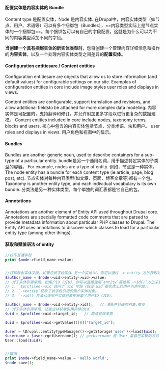#### 配置实体是内容实体的 Bundle
Content type 是配置实体，Node 是内容实体.
在Drupal中，内容实体类型（如节点、用户、术语等）可以有多个捆绑包（Bundles），==内容类型实际上是节点实体的一个捆绑包==。每个捆绑包可以有自己的字段配置，这就是为什么可以为不同的内容类型添加不同的字段。

**当创建一个具有捆绑实体的新实体类型时**，您将创建一个管理内容详细信息和操作的**内容实体**，以及一个处理内容实体类型之间差异的**配置实体**。


#### Configuration entitiesare  /  Content entities
Configuration entitiesare are objects that allow us to store information (and default values) for configurable settings on our site. 
Examples of configuration entities in core include image styles user roles and displays in views.


Content entities are configurable, support translation and revisions, and allow additional fieldsto be attached for more complex data modeling. 
内容实体是可配置的，支持翻译和修订，并允许附加更多字段以进行更复杂的数据建模。
Content entities included in core include nodes, taxonomy terms, blocks and users. 
核心中包含的内容实体包括节点、分类术语、块和用户。
user roles and displays in views.
用户角色和视图中的显示。


#### Bundles
Bundles are another generic noun, used to describe containers for a sub-type of a particular entity.
bundle是另一个通用名词，用于描述特定实体的子类型的容器。
For example, nodes are a type of entity. 
例如，节点是一种实体。
The node entity has a bundle for each content type (ie:article, page, blog post, etc).
节点实体对每种内容类型(如文章、页面、博客文章等)都有一个包。
Taxonomy is another entity type, and each individual vocabulary is its own bundle.
分类法是另一种实体类型，每个单独的词汇表都是它自己的包。


#### Annotations
Annotations are another element of Entity APl used throughout Drupal core. Annotations are specially formatted code comments that are parsed to provide metadata information about particular PHP classes to Drupal. The Entity APl uses annotations to discover which classes to load for a particular entity type (among other things).

#### 获取和赋值语法 of entity

```php
//打印普通字段
print $node->field_name->value;


//打印映射实体字段，如果应该字段实体 另一个实体id，则可以通过 -> entity 方法获取对应实体，然后用打印普通字段的方法打印
$author_name = $node->uid->entity->uid->value; 
// 对于实体引用字段，如用户ID（UID），你可以直接使用`entity`属性和`->id()`方法来获取目标实体的ID。
// 1. `$profilee->uid`访问了`uid`字段（假设`uid`是实体上的用户引用字段）。
// 2. `->entity`获取了该字段引用的用户实体对象。
// 3. `->id()`方法从该用户实体对象中获取了用户ID（UID）。

$author_name = $node->uid->entity->id();   // 清晰并且面向对象,推荐
// 对于实体引用字段，还能这样获取引用实体的id
$uid = $profilee->uid->target_id;   // 简洁且效率高

$uid = $profilee->uid->getValue()[0]['target_id'];

$user = \Drupal::entityTypeManager()->getStorage('user')->load($uid);
$username = $user->getUsername(); // getUsername 是 User 类自己实现的方法
User::load($uid);


//赋值
print $node->field_name->value = 'Hello world';
$node-save();
```

